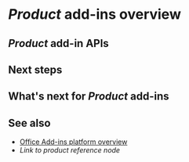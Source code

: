 # *Product* add-ins overview

<!-- For an example, see [Word add-ins overview](https://dev.office.com/docs/add-ins/word/word-add-ins-programming-overview).

-->

<!-- Introduction:

- Describe common scenarios.
- Describe what add-ins can do.
- Include an image of an add-in that illustrates scenario/best practices.
- Specify target platforms.

-->

## *Product* add-in APIs

<!-- Introduce the APIs used to develop add-ins, including client-specific APIs and Office.js. Explain the scenarios in which to use them. Link to relevant reference documentation.

-->

## Next steps

<!-- Link to Getting started content and other relevant topics - Design, best practices, manifest documentation.

-->

## What's next for *Product* add-ins

<!-- Describe and link to APIs available on Open Spec page. Link to change log if applicable. Provide a roadmap for new APIs and features.

-->

## See also

- [Office Add-ins platform overview](../overview/office-add-ins.md)
- *Link to product reference node*



